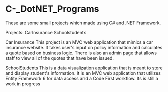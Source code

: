 # C-_DotNET_Programs
These are some small projects which made using C# and .NET Framework.

Projects:
CarInsurance 
Schoolstudents

Car Insurance
This project is an MVC web application that mimics a car insurance website. It takes user's input on policy information and calculates a quote based on business logic. 
There is also an admin page that allows staff to view all of the quotes that have been issued.

SchoolStudents
This is a data visualization application that is meant to store and display student's information. 
It is an MVC web application that utilizes Entity Framework 6 for data access and a Code First workflow. 
Its is still a work in progress
